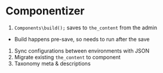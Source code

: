 # Componentizer


1. `Components\build();` saves to `the_content` from the admin
  * Build happens pre-save, so needs to run after the save
1. Sync configurations between environments with JSON
1. Migrate existing `the_content` to component
1. Taxonomy meta & descriptions